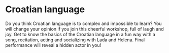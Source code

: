 # Croatian language

Do you think Croatian language is to complex and impossible to learn? You will
change your opinion if you join this cheerful workshop, full of laugh and
joy. Get to know the basics of the Croatian language in a fun way with a
song, recitation, acting and socializing with Lada and Helena. Final
performance will reveal a hidden actor in you!
